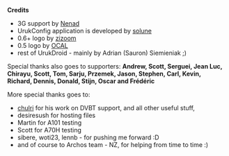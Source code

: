 **Credits**

  * 3G support by [Nenad](http://forum.xda-developers.com/member.php?u=840086)
  * UrukConfig application is developed by [solune](http://forum.xda-developers.com/member.php?u=874424)
  * 0.6+ logo by [zizoom](http://forum.xda-developers.com/member.php?u=1207253)
  * 0.5 logo by [OCAL](http://www.openclipart.org)
  * rest of UrukDroid - mainly by Adrian (Sauron) Siemieniak ;)

Special thanks also goes to supporters: **Andrew, Scott, Serguei, Jean Luc, Chirayu, Scott, Tom, Sarju, Przemek, Jason, Stephen, Carl, Kevin, Richard, Dennis, Donald, Stijn, Oscar and Frédéric**

More special thanks goes to:
  * [chulri](http://forum.xda-developers.com/member.php?u=3282332) for his work on DVBT support, and all other useful stuff,
  * desiresush for hosting files
  * Martin for A101 testing
  * Scott for A70H testing
  * sibere, woti23, lennb - for pushing me forward :D
  * and of course to Archos team - NZ, for helping from time to time :)
